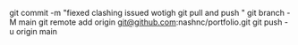 
git commit -m "fiexed clashing issued wotigh git pull and push  "
git branch -M main
git remote add origin git@github.com:nashnc/portfolio.git
git push -u origin main
